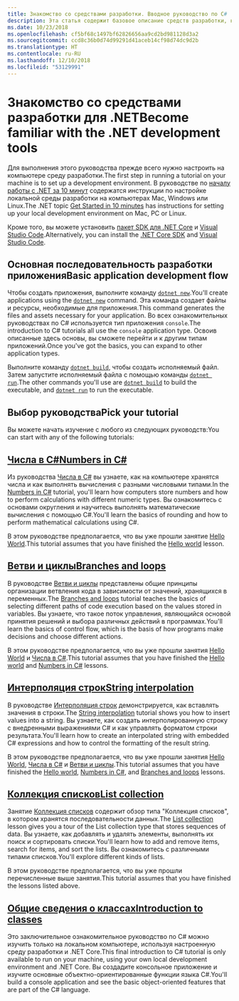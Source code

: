 ```yaml
---
title: Знакомство со средствами разработки. Вводное руководство по C#
description: Эта статья содержит базовое описание средств разработки, которые вы будете использовать для создания приложений C# и .NET на локальном компьютере.
ms.date: 10/23/2018
ms.openlocfilehash: cf5bf68c1497bf62826656aa9cd2bd981128d3a2
ms.sourcegitcommit: ccd8c36b0d74d99291d41aceb14cf98d74dc9d2b
ms.translationtype: HT
ms.contentlocale: ru-RU
ms.lasthandoff: 12/10/2018
ms.locfileid: "53129991"
---
```

# <a name="become-familiar-with-the-net-development-tools"></a><span data-ttu-id="cee01-103">Знакомство со средствами разработки для .NET</span><span class="sxs-lookup"><span data-stu-id="cee01-103">Become familiar with the .NET development tools</span></span>

<span data-ttu-id="cee01-104">Для выполнения этого руководства прежде всего нужно настроить на компьютере среду разработки.</span><span class="sxs-lookup"><span data-stu-id="cee01-104">The first step in running a tutorial on your machine is to set up a development environment.</span></span>
<span data-ttu-id="cee01-105">В руководстве по [началу работы с .NET за 10 минут](https://www.microsoft.com/net/core) содержатся инструкции по настройке локальной среды разработки на компьютерах Mac, Windows или Linux.</span><span class="sxs-lookup"><span data-stu-id="cee01-105">The .NET topic [Get Started in 10 minutes](https://www.microsoft.com/net/core) has instructions for setting up your local development environment on Mac, PC or Linux.</span></span>

<span data-ttu-id="cee01-106">Кроме того, вы можете установить [пакет SDK для .NET Core](https://www.microsoft.com/net/download) и [Visual Studio Code](https://code.visualstudio.com/).</span><span class="sxs-lookup"><span data-stu-id="cee01-106">Alternatively, you can install the [.NET Core SDK](https://www.microsoft.com/net/download) and [Visual Studio Code](https://code.visualstudio.com/).</span></span>

## <a name="basic-application-development-flow"></a><span data-ttu-id="cee01-107">Основная последовательность разработки приложения</span><span class="sxs-lookup"><span data-stu-id="cee01-107">Basic application development flow</span></span>

<span data-ttu-id="cee01-108">Чтобы создать приложения, выполните команду [`dotnet new`](../../../core/tools/dotnet-new.md).</span><span class="sxs-lookup"><span data-stu-id="cee01-108">You'll create applications using the [`dotnet new`](../../../core/tools/dotnet-new.md) command.</span></span> <span data-ttu-id="cee01-109">Эта команда создает файлы и ресурсы, необходимые для приложения.</span><span class="sxs-lookup"><span data-stu-id="cee01-109">This command generates the files and assets necessary for your application.</span></span> <span data-ttu-id="cee01-110">Во всех ознакомительных руководствах по C# используется тип приложения `console`.</span><span class="sxs-lookup"><span data-stu-id="cee01-110">The introduction to C# tutorials all use the `console` application type.</span></span> <span data-ttu-id="cee01-111">Освоив описанные здесь основы, вы сможете перейти и к другим типам приложений.</span><span class="sxs-lookup"><span data-stu-id="cee01-111">Once you've got the basics, you can expand to other application types.</span></span>

<span data-ttu-id="cee01-112">Выполните команду [`dotnet build`](../../../core/tools/dotnet-build.md), чтобы создать исполняемый файл. Затем запустите исполняемый файла с помощью команды [`dotnet run`](../../../core/tools/dotnet-run.md).</span><span class="sxs-lookup"><span data-stu-id="cee01-112">The other commands you'll use are [`dotnet build`](../../../core/tools/dotnet-build.md) to build the executable, and [`dotnet run`](../../../core/tools/dotnet-run.md) to run the executable.</span></span>

## <a name="pick-your-tutorial"></a><span data-ttu-id="cee01-113">Выбор руководства</span><span class="sxs-lookup"><span data-stu-id="cee01-113">Pick your tutorial</span></span>

<span data-ttu-id="cee01-114">Вы можете начать изучение с любого из следующих руководств:</span><span class="sxs-lookup"><span data-stu-id="cee01-114">You can start with any of the following tutorials:</span></span>

## <a name="numbers-in-cnumbers-in-csharp-localmd"></a>[<span data-ttu-id="cee01-115">Числа в C#</span><span class="sxs-lookup"><span data-stu-id="cee01-115">Numbers in C#</span></span>](numbers-in-csharp-local.md)

<span data-ttu-id="cee01-116">Из руководства [Числа в C#](numbers-in-csharp-local.md) вы узнаете, как на компьютере хранятся числа и как выполнять вычисления с разными числовыми типами.</span><span class="sxs-lookup"><span data-stu-id="cee01-116">In the [Numbers in C#](numbers-in-csharp-local.md) tutorial, you'll learn how computers store numbers and how to perform calculations with different numeric types.</span></span> <span data-ttu-id="cee01-117">Вы ознакомитесь с основами округления и научитесь выполнять математические вычисления с помощью C#.</span><span class="sxs-lookup"><span data-stu-id="cee01-117">You'll learn the basics of rounding and how to perform mathematical calculations using C#.</span></span>

<span data-ttu-id="cee01-118">В этом руководстве предполагается, что вы уже прошли занятие [Hello World](hello-world.yml).</span><span class="sxs-lookup"><span data-stu-id="cee01-118">This tutorial assumes that you have finished the [Hello world](hello-world.yml) lesson.</span></span>

## <a name="branches-and-loopsbranches-and-loops-localmd"></a>[<span data-ttu-id="cee01-119">Ветви и циклы</span><span class="sxs-lookup"><span data-stu-id="cee01-119">Branches and loops</span></span>](branches-and-loops-local.md)

<span data-ttu-id="cee01-120">В руководстве [Ветви и циклы](branches-and-loops-local.md) представлены общие принципы организации ветвления кода в зависимости от значений, хранящихся в переменных.</span><span class="sxs-lookup"><span data-stu-id="cee01-120">The [Branches and loops](branches-and-loops-local.md) tutorial teaches the basics of selecting different paths of code execution based on the values stored in variables.</span></span> <span data-ttu-id="cee01-121">Вы узнаете, что такое поток управления, являющийся основой принятия решений и выбора различных действий в программах.</span><span class="sxs-lookup"><span data-stu-id="cee01-121">You'll learn the basics of control flow, which is the basis of how programs make decisions and choose different actions.</span></span>

<span data-ttu-id="cee01-122">В этом руководстве предполагается, что вы уже прошли занятия [Hello World](hello-world.yml) и [Числа в C#](numbers-in-csharp-local.md).</span><span class="sxs-lookup"><span data-stu-id="cee01-122">This tutorial assumes that you have finished the [Hello world](hello-world.yml) and [Numbers in C#](numbers-in-csharp-local.md) lessons.</span></span>

## <a name="string-interpolationinterpolated-strings-localmd"></a>[<span data-ttu-id="cee01-123">Интерполяция строк</span><span class="sxs-lookup"><span data-stu-id="cee01-123">String interpolation</span></span>](interpolated-strings-local.md)

<span data-ttu-id="cee01-124">В руководстве [Интерполяция строк](interpolated-strings-local.md) демонстрируется, как вставлять значения в строки.</span><span class="sxs-lookup"><span data-stu-id="cee01-124">The [String interpolation](interpolated-strings-local.md) tutorial shows you how to insert values into a string.</span></span> <span data-ttu-id="cee01-125">Вы узнаете, как создать интерполированную строку с внедренными выражениями C# и как управлять форматом строки результата.</span><span class="sxs-lookup"><span data-stu-id="cee01-125">You'll learn how to create an interpolated string with embedded C# expressions and how to control the formatting of the result string.</span></span>

<span data-ttu-id="cee01-126">В этом руководстве предполагается, что вы уже прошли занятия [Hello World](hello-world.yml), [Числа в C#](numbers-in-csharp-local.md) и [Ветви и циклы](branches-and-loops-local.md).</span><span class="sxs-lookup"><span data-stu-id="cee01-126">This tutorial assumes that you have finished the [Hello world](hello-world.yml), [Numbers in C#](numbers-in-csharp-local.md), and [Branches and loops](branches-and-loops-local.md) lessons.</span></span>

## <a name="list-collectionarrays-and-collectionsmd"></a>[<span data-ttu-id="cee01-127">Коллекция списков</span><span class="sxs-lookup"><span data-stu-id="cee01-127">List collection</span></span>](arrays-and-collections.md)

<span data-ttu-id="cee01-128">Занятие [Коллекция списков](arrays-and-collections.md) содержит обзор типа "Коллекция списков", в котором хранятся последовательности данных.</span><span class="sxs-lookup"><span data-stu-id="cee01-128">The [List collection](arrays-and-collections.md) lesson gives you a tour of the List collection type that stores sequences of data.</span></span> <span data-ttu-id="cee01-129">Вы узнаете, как добавлять и удалять элементы, выполнять их поиск и сортировать списки.</span><span class="sxs-lookup"><span data-stu-id="cee01-129">You'll learn how to add and remove items, search for items, and sort the lists.</span></span> <span data-ttu-id="cee01-130">Вы ознакомитесь с различными типами списков.</span><span class="sxs-lookup"><span data-stu-id="cee01-130">You'll explore different kinds of lists.</span></span> 

<span data-ttu-id="cee01-131">В этом руководстве предполагается, что вы уже прошли перечисленные выше занятия.</span><span class="sxs-lookup"><span data-stu-id="cee01-131">This tutorial assumes that you have finished the lessons listed above.</span></span>

## <a name="introduction-to-classesintroduction-to-classesmd"></a>[<span data-ttu-id="cee01-132">Общие сведения о классах</span><span class="sxs-lookup"><span data-stu-id="cee01-132">Introduction to classes</span></span>](introduction-to-classes.md)

<span data-ttu-id="cee01-133">Это заключительное ознакомительное руководство по C# можно изучить только на локальном компьютере, используя настроенную среду разработки и .NET Core.</span><span class="sxs-lookup"><span data-stu-id="cee01-133">This final introduction to C# tutorial is only available to run on your machine, using your own local development environment and .NET Core.</span></span>
<span data-ttu-id="cee01-134">Вы создадите консольное приложение и изучите основные объектно-ориентированные функции языка C#.</span><span class="sxs-lookup"><span data-stu-id="cee01-134">You'll build a console application and see the basic object-oriented features that are part of the C# language.</span></span>
